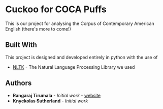 # Cuckoo for COCA Puffs

This is our project for analysing the Corpus of Contemporary American English (there's more to come!)

## Built With

This project is designed and developed entirely in python with the use of 
* [NLTK](https://www.nltk.org/) - The Natural Language Processing Library we used

## Authors

* **Rangaraj Tirumala** - *Initial work* - [website](http://www.rangarajt.com/)
* **Knyckolas Sutherland** - *Initial work*

